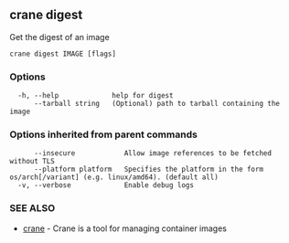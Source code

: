 ## crane digest

Get the digest of an image

```
crane digest IMAGE [flags]
```

### Options

```
  -h, --help             help for digest
      --tarball string   (Optional) path to tarball containing the image
```

### Options inherited from parent commands

```
      --insecure            Allow image references to be fetched without TLS
      --platform platform   Specifies the platform in the form os/arch[/variant] (e.g. linux/amd64). (default all)
  -v, --verbose             Enable debug logs
```

### SEE ALSO

* [crane](crane.md)	 - Crane is a tool for managing container images

